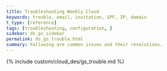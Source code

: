 ```yaml
---
title: Troubleshooting Weebly Cloud
keywords: trouble, email, invitation, SPF, IP, domain
t_type: [reference]
tags: [troubleshooting, configuration, ]
sidebar: ds_gs_sidebar
permalink: ds_gs_trouble.html
summary: ​Following are common issues and their resolutions.
---
```

{% include custom/cloud_des/gs_trouble.md %}